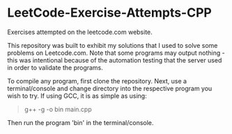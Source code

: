 # LeetCode-Exercise-Attempts-CPP
Exercises attempted on the leetcode.com website.

This repository was built to exhibit my solutions that I used to solve some problems on Leetcode.com.
Note that some programs may output nothing - this was intentional because of the automation testing that the server used in order to validate the programs.

To compile any program, first clone the repository.
Next, use a terminal/console and change directory into the respective program you wish to try.
If using GCC, it is as simple as using:
> g++ -g -o bin main.cpp

Then run the program 'bin' in the terminal/console.
